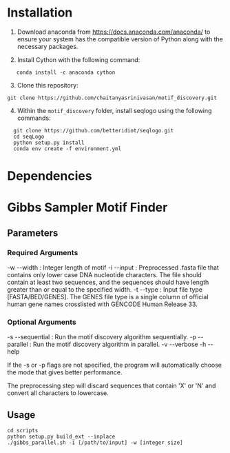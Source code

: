 # Installation

1. Download anaconda from https://docs.anaconda.com/anaconda/ to ensure your system has the compatible version of Python along with the necessary packages.

2. Install Cython with the following command:

```shell
   conda install -c anaconda cython
```
3. Clone this repository:

```shell
git clone https://github.com/chaitanyasrinivasan/motif_discovery.git
```

4. Within the `motif_discovery` folder, install seqlogo using the following commands:
```shell
  git clone https://github.com/betteridiot/seqlogo.git
  cd seqLogo
  python setup.py install
  conda env create -f environment.yml
```
# Dependencies


# **Gibbs Sampler Motif Finder**

## Parameters

### Required Arguments

-w --width : Integer length of motif
-i --input : Preprocessed .fasta file that contains only lower case DNA nucleotide characters. The file should contain at least two sequences, and the sequences should have length greater than or equal to the specified width.
-t --type : Input file type [FASTA/BED/GENES]. The GENES file type is a single column of official human gene names crosslisted with GENCODE Human Release 33.


### Optional Arguments

-s --sequential : Run the motif discovery algorithm sequentially.
-p --parallel : Run the motif discovery algorithm in parallel.
-v --verbose
-h --help

If the -s or -p flags are not specified, the program will automatically choose the mode that gives better performance.

The preprocessing step will discard sequences that contain 'X' or 'N' and convert all characters to lowercase.

## Usage

```shell
cd scripts
python setup.py build_ext --inplace
./gibbs_parallel.sh -i [/path/to/input] -w [integer size]
```
